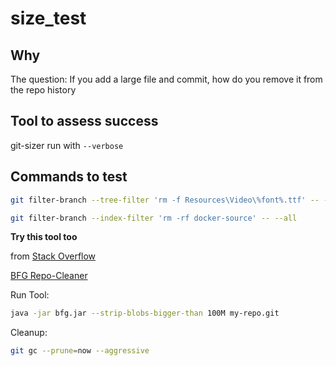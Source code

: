 # size_test

## Why
The question: If you add a large file and commit, how do you remove it from the repo history

## Tool to assess success
git-sizer
run with ```--verbose```

## Commands to test
```bash
git filter-branch --tree-filter 'rm -f Resources\Video\%font%.ttf' -- --all
```
```bash
git filter-branch --index-filter 'rm -rf docker-source' -- --all
```

**Try this tool too**

from [Stack Overflow](https://stackoverflow.com/questions/2100907/how-to-remove-delete-a-large-file-from-commit-history-in-the-git-repository)

[BFG Repo-Cleaner](https://rtyley.github.io/bfg-repo-cleaner/)

Run Tool:
```bash
java -jar bfg.jar --strip-blobs-bigger-than 100M my-repo.git
```

Cleanup:
```bash
git gc --prune=now --aggressive
```
